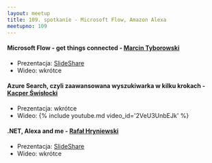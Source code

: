 ```yaml
---
layout: meetup
title: 109. spotkanie - Microsoft Flow, Amazon Alexa
meetupno: 109
---
```


#### Microsoft Flow - get things connected - [Marcin Tyborowski](https://www.linkedin.com/in/marcin-tyborowski-a6604a129/)
* Prezentacja: [SlideShare](https://www.slideshare.net/MarcinTyborowski1/microsoft-flow-108264021)
* Wideo: wkrótce

#### Azure Search, czyli zaawansowana wyszukiwarka w kilku krokach - [Kacper Świsłocki](https://www.linkedin.com/in/kacper-świsłocki-a76510154/)
* Prezentacja: wkrótce
* Wideo: {% include youtube.md video_id='2VeU3UnbEJk' %}

#### .NET, Alexa and me - [Rafał Hryniewski](https://hryniewski.net/)
* Prezentacja: [SlideShare](https://www.slideshare.net/RafaHryniewski/net-alexa-and-me)
* Wideo: wkrótce

